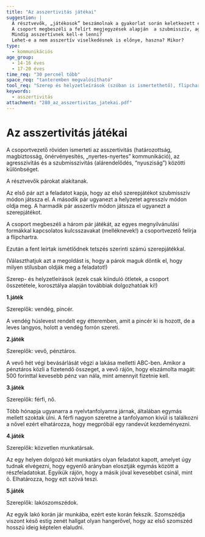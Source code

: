 ```yaml
---
title: "Az asszertivitás játékai"
suggestion: | 
  A résztvevők, „játékosok” beszámolnak a gyakorlat során keletkezett érzéseikről, arról, hogyan élték meg a három különböző viselkedési stílust.
  A csoport megbeszéli a felírt megjegyzések alapján  a szubmisszív, agresszív és asszertív viselkedés nem verbális elemei közti különbségeket.
  Mindig asszertívnek kell-e lenni?
  Lehet-e a nem asszertív viselkedésnek is előnye, haszna? Mikor?
type:
  - kommunikációs
age_group:
  - 14-16 éves
  - 17-20 éves
time_req: "30 percnél több"
space_req: "tanteremben megvalósítható"
tool_req: "Szerep és helyzetleírások (szóban is ismertethető), flipchart, tollak."
keywords: 
  - asszertivitás
attachment: "280_az_asszertivitas_jatekai.pdf"
---
```


# Az asszertivitás játékai

A csoportvezető röviden ismerteti az asszertivitás (határozottság, magbiztosság, önérvényesítés, „nyertes-nyertes” kommunikáció), az agresszivitás és a szubmisszivitás (alárendelődés, “nyusziság”) közötti különbséget.

A résztvevők párokat alakítanak.

Az első pár azt a feladatot kapja, hogy az első szerepjátékot szubmisszív módon játssza el. A második pár ugyanezt a helyzetet agresszív módon oldja meg. A harmadik pár asszertív módon játssza el ugyanezt a szerepjátékot.

A csoport megbeszéli a három pár játékát, az egyes megnyilvánulási formákkal kapcsolatos kulcsszavakat (melléknevek!) a csoportvezető felírja a flipchartra.

Ezután a fent leírtak ismétlődnek tetszés szerinti számú szerepjátékkal.

(Választhatjuk azt a megoldást is, hogy a párok maguk döntik el, hogy milyen stílusban oldják meg a feladatot!)

Szerep- és helyzetleírások (ezek csak kiinduló ötletek, a csoport összetétele, korosztálya alapján továbbiak dolgozhatóak ki!)

**1.játék**

Szereplők: vendég, pincér.

A vendég húslevest rendelt egy étteremben, amit a pincér ki is hozott, de a leves langyos, holott a vendég forrón szereti.

**2.játék**

Szereplők: vevő, pénztáros.

A vevő hét végi bevásárlását végzi a lakása melletti ABC-ben. Amikor a pénztáros közli a fizetendő összeget, a vevő rájön, hogy elszámolta magát: 500 forinttal kevesebb pénz van nála, mint amennyit fizetnie kell.

**3.játék**

Szereplők: férfi, nő.

Több hónapja ugyanarra a nyelvtanfolyamra járnak, általában egymás mellett szoktak ülni. A férfi nagyon szeretne a tanfolyamon kívül is találkozni a nővel ezért elhatározza, hogy megpróbál egy randevút kezdeményezni.

**4.játék**

Szereplők: közvetlen munkatársak.

Az egy helyen dolgozó két munkatárs olyan feladatot kapott, amelyet úgy tudnak elvégezni, hogy egyenlő arányban elosztják egymás között a részfeladatokat. Egyikük rájön, hogy a másik jóval kevesebbet csinál, mint õ. Elhatározza, hogy ezt szóvá teszi.

**5.játék**

Szereplők: lakószomszédok.

Az egyik lakó korán jár munkába, ezért este korán fekszik. Szomszédja viszont késő estig zenét hallgat olyan hangerővel, hogy az első szomszéd hosszú ideig képtelen elaludni.
  
  
